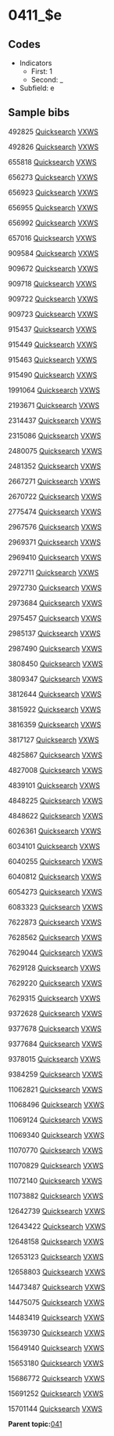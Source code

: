 # 0411\_$e

## Codes

-   Indicators
    -   First: 1
    -   Second: \_
-   Subfield: e

## Sample bibs

492825 [Quicksearch](https://search.library.yale.edu/catalog/492825) [VXWS](http://prodorbis.library.yale.edu:7014/vxws/GetHoldingsService?bibId=492825)

492826 [Quicksearch](https://search.library.yale.edu/catalog/492826) [VXWS](http://prodorbis.library.yale.edu:7014/vxws/GetHoldingsService?bibId=492826)

655818 [Quicksearch](https://search.library.yale.edu/catalog/655818) [VXWS](http://prodorbis.library.yale.edu:7014/vxws/GetHoldingsService?bibId=655818)

656273 [Quicksearch](https://search.library.yale.edu/catalog/656273) [VXWS](http://prodorbis.library.yale.edu:7014/vxws/GetHoldingsService?bibId=656273)

656923 [Quicksearch](https://search.library.yale.edu/catalog/656923) [VXWS](http://prodorbis.library.yale.edu:7014/vxws/GetHoldingsService?bibId=656923)

656955 [Quicksearch](https://search.library.yale.edu/catalog/656955) [VXWS](http://prodorbis.library.yale.edu:7014/vxws/GetHoldingsService?bibId=656955)

656992 [Quicksearch](https://search.library.yale.edu/catalog/656992) [VXWS](http://prodorbis.library.yale.edu:7014/vxws/GetHoldingsService?bibId=656992)

657016 [Quicksearch](https://search.library.yale.edu/catalog/657016) [VXWS](http://prodorbis.library.yale.edu:7014/vxws/GetHoldingsService?bibId=657016)

909584 [Quicksearch](https://search.library.yale.edu/catalog/909584) [VXWS](http://prodorbis.library.yale.edu:7014/vxws/GetHoldingsService?bibId=909584)

909672 [Quicksearch](https://search.library.yale.edu/catalog/909672) [VXWS](http://prodorbis.library.yale.edu:7014/vxws/GetHoldingsService?bibId=909672)

909718 [Quicksearch](https://search.library.yale.edu/catalog/909718) [VXWS](http://prodorbis.library.yale.edu:7014/vxws/GetHoldingsService?bibId=909718)

909722 [Quicksearch](https://search.library.yale.edu/catalog/909722) [VXWS](http://prodorbis.library.yale.edu:7014/vxws/GetHoldingsService?bibId=909722)

909723 [Quicksearch](https://search.library.yale.edu/catalog/909723) [VXWS](http://prodorbis.library.yale.edu:7014/vxws/GetHoldingsService?bibId=909723)

915437 [Quicksearch](https://search.library.yale.edu/catalog/915437) [VXWS](http://prodorbis.library.yale.edu:7014/vxws/GetHoldingsService?bibId=915437)

915449 [Quicksearch](https://search.library.yale.edu/catalog/915449) [VXWS](http://prodorbis.library.yale.edu:7014/vxws/GetHoldingsService?bibId=915449)

915463 [Quicksearch](https://search.library.yale.edu/catalog/915463) [VXWS](http://prodorbis.library.yale.edu:7014/vxws/GetHoldingsService?bibId=915463)

915490 [Quicksearch](https://search.library.yale.edu/catalog/915490) [VXWS](http://prodorbis.library.yale.edu:7014/vxws/GetHoldingsService?bibId=915490)

1991064 [Quicksearch](https://search.library.yale.edu/catalog/1991064) [VXWS](http://prodorbis.library.yale.edu:7014/vxws/GetHoldingsService?bibId=1991064)

2193671 [Quicksearch](https://search.library.yale.edu/catalog/2193671) [VXWS](http://prodorbis.library.yale.edu:7014/vxws/GetHoldingsService?bibId=2193671)

2314437 [Quicksearch](https://search.library.yale.edu/catalog/2314437) [VXWS](http://prodorbis.library.yale.edu:7014/vxws/GetHoldingsService?bibId=2314437)

2315086 [Quicksearch](https://search.library.yale.edu/catalog/2315086) [VXWS](http://prodorbis.library.yale.edu:7014/vxws/GetHoldingsService?bibId=2315086)

2480075 [Quicksearch](https://search.library.yale.edu/catalog/2480075) [VXWS](http://prodorbis.library.yale.edu:7014/vxws/GetHoldingsService?bibId=2480075)

2481352 [Quicksearch](https://search.library.yale.edu/catalog/2481352) [VXWS](http://prodorbis.library.yale.edu:7014/vxws/GetHoldingsService?bibId=2481352)

2667271 [Quicksearch](https://search.library.yale.edu/catalog/2667271) [VXWS](http://prodorbis.library.yale.edu:7014/vxws/GetHoldingsService?bibId=2667271)

2670722 [Quicksearch](https://search.library.yale.edu/catalog/2670722) [VXWS](http://prodorbis.library.yale.edu:7014/vxws/GetHoldingsService?bibId=2670722)

2775474 [Quicksearch](https://search.library.yale.edu/catalog/2775474) [VXWS](http://prodorbis.library.yale.edu:7014/vxws/GetHoldingsService?bibId=2775474)

2967576 [Quicksearch](https://search.library.yale.edu/catalog/2967576) [VXWS](http://prodorbis.library.yale.edu:7014/vxws/GetHoldingsService?bibId=2967576)

2969371 [Quicksearch](https://search.library.yale.edu/catalog/2969371) [VXWS](http://prodorbis.library.yale.edu:7014/vxws/GetHoldingsService?bibId=2969371)

2969410 [Quicksearch](https://search.library.yale.edu/catalog/2969410) [VXWS](http://prodorbis.library.yale.edu:7014/vxws/GetHoldingsService?bibId=2969410)

2972711 [Quicksearch](https://search.library.yale.edu/catalog/2972711) [VXWS](http://prodorbis.library.yale.edu:7014/vxws/GetHoldingsService?bibId=2972711)

2972730 [Quicksearch](https://search.library.yale.edu/catalog/2972730) [VXWS](http://prodorbis.library.yale.edu:7014/vxws/GetHoldingsService?bibId=2972730)

2973684 [Quicksearch](https://search.library.yale.edu/catalog/2973684) [VXWS](http://prodorbis.library.yale.edu:7014/vxws/GetHoldingsService?bibId=2973684)

2975457 [Quicksearch](https://search.library.yale.edu/catalog/2975457) [VXWS](http://prodorbis.library.yale.edu:7014/vxws/GetHoldingsService?bibId=2975457)

2985137 [Quicksearch](https://search.library.yale.edu/catalog/2985137) [VXWS](http://prodorbis.library.yale.edu:7014/vxws/GetHoldingsService?bibId=2985137)

2987490 [Quicksearch](https://search.library.yale.edu/catalog/2987490) [VXWS](http://prodorbis.library.yale.edu:7014/vxws/GetHoldingsService?bibId=2987490)

3808450 [Quicksearch](https://search.library.yale.edu/catalog/3808450) [VXWS](http://prodorbis.library.yale.edu:7014/vxws/GetHoldingsService?bibId=3808450)

3809347 [Quicksearch](https://search.library.yale.edu/catalog/3809347) [VXWS](http://prodorbis.library.yale.edu:7014/vxws/GetHoldingsService?bibId=3809347)

3812644 [Quicksearch](https://search.library.yale.edu/catalog/3812644) [VXWS](http://prodorbis.library.yale.edu:7014/vxws/GetHoldingsService?bibId=3812644)

3815922 [Quicksearch](https://search.library.yale.edu/catalog/3815922) [VXWS](http://prodorbis.library.yale.edu:7014/vxws/GetHoldingsService?bibId=3815922)

3816359 [Quicksearch](https://search.library.yale.edu/catalog/3816359) [VXWS](http://prodorbis.library.yale.edu:7014/vxws/GetHoldingsService?bibId=3816359)

3817127 [Quicksearch](https://search.library.yale.edu/catalog/3817127) [VXWS](http://prodorbis.library.yale.edu:7014/vxws/GetHoldingsService?bibId=3817127)

4825867 [Quicksearch](https://search.library.yale.edu/catalog/4825867) [VXWS](http://prodorbis.library.yale.edu:7014/vxws/GetHoldingsService?bibId=4825867)

4827008 [Quicksearch](https://search.library.yale.edu/catalog/4827008) [VXWS](http://prodorbis.library.yale.edu:7014/vxws/GetHoldingsService?bibId=4827008)

4839101 [Quicksearch](https://search.library.yale.edu/catalog/4839101) [VXWS](http://prodorbis.library.yale.edu:7014/vxws/GetHoldingsService?bibId=4839101)

4848225 [Quicksearch](https://search.library.yale.edu/catalog/4848225) [VXWS](http://prodorbis.library.yale.edu:7014/vxws/GetHoldingsService?bibId=4848225)

4848622 [Quicksearch](https://search.library.yale.edu/catalog/4848622) [VXWS](http://prodorbis.library.yale.edu:7014/vxws/GetHoldingsService?bibId=4848622)

6026361 [Quicksearch](https://search.library.yale.edu/catalog/6026361) [VXWS](http://prodorbis.library.yale.edu:7014/vxws/GetHoldingsService?bibId=6026361)

6034101 [Quicksearch](https://search.library.yale.edu/catalog/6034101) [VXWS](http://prodorbis.library.yale.edu:7014/vxws/GetHoldingsService?bibId=6034101)

6040255 [Quicksearch](https://search.library.yale.edu/catalog/6040255) [VXWS](http://prodorbis.library.yale.edu:7014/vxws/GetHoldingsService?bibId=6040255)

6040812 [Quicksearch](https://search.library.yale.edu/catalog/6040812) [VXWS](http://prodorbis.library.yale.edu:7014/vxws/GetHoldingsService?bibId=6040812)

6054273 [Quicksearch](https://search.library.yale.edu/catalog/6054273) [VXWS](http://prodorbis.library.yale.edu:7014/vxws/GetHoldingsService?bibId=6054273)

6083323 [Quicksearch](https://search.library.yale.edu/catalog/6083323) [VXWS](http://prodorbis.library.yale.edu:7014/vxws/GetHoldingsService?bibId=6083323)

7622873 [Quicksearch](https://search.library.yale.edu/catalog/7622873) [VXWS](http://prodorbis.library.yale.edu:7014/vxws/GetHoldingsService?bibId=7622873)

7628562 [Quicksearch](https://search.library.yale.edu/catalog/7628562) [VXWS](http://prodorbis.library.yale.edu:7014/vxws/GetHoldingsService?bibId=7628562)

7629044 [Quicksearch](https://search.library.yale.edu/catalog/7629044) [VXWS](http://prodorbis.library.yale.edu:7014/vxws/GetHoldingsService?bibId=7629044)

7629128 [Quicksearch](https://search.library.yale.edu/catalog/7629128) [VXWS](http://prodorbis.library.yale.edu:7014/vxws/GetHoldingsService?bibId=7629128)

7629220 [Quicksearch](https://search.library.yale.edu/catalog/7629220) [VXWS](http://prodorbis.library.yale.edu:7014/vxws/GetHoldingsService?bibId=7629220)

7629315 [Quicksearch](https://search.library.yale.edu/catalog/7629315) [VXWS](http://prodorbis.library.yale.edu:7014/vxws/GetHoldingsService?bibId=7629315)

9372628 [Quicksearch](https://search.library.yale.edu/catalog/9372628) [VXWS](http://prodorbis.library.yale.edu:7014/vxws/GetHoldingsService?bibId=9372628)

9377678 [Quicksearch](https://search.library.yale.edu/catalog/9377678) [VXWS](http://prodorbis.library.yale.edu:7014/vxws/GetHoldingsService?bibId=9377678)

9377684 [Quicksearch](https://search.library.yale.edu/catalog/9377684) [VXWS](http://prodorbis.library.yale.edu:7014/vxws/GetHoldingsService?bibId=9377684)

9378015 [Quicksearch](https://search.library.yale.edu/catalog/9378015) [VXWS](http://prodorbis.library.yale.edu:7014/vxws/GetHoldingsService?bibId=9378015)

9384259 [Quicksearch](https://search.library.yale.edu/catalog/9384259) [VXWS](http://prodorbis.library.yale.edu:7014/vxws/GetHoldingsService?bibId=9384259)

11062821 [Quicksearch](https://search.library.yale.edu/catalog/11062821) [VXWS](http://prodorbis.library.yale.edu:7014/vxws/GetHoldingsService?bibId=11062821)

11068496 [Quicksearch](https://search.library.yale.edu/catalog/11068496) [VXWS](http://prodorbis.library.yale.edu:7014/vxws/GetHoldingsService?bibId=11068496)

11069124 [Quicksearch](https://search.library.yale.edu/catalog/11069124) [VXWS](http://prodorbis.library.yale.edu:7014/vxws/GetHoldingsService?bibId=11069124)

11069340 [Quicksearch](https://search.library.yale.edu/catalog/11069340) [VXWS](http://prodorbis.library.yale.edu:7014/vxws/GetHoldingsService?bibId=11069340)

11070770 [Quicksearch](https://search.library.yale.edu/catalog/11070770) [VXWS](http://prodorbis.library.yale.edu:7014/vxws/GetHoldingsService?bibId=11070770)

11070829 [Quicksearch](https://search.library.yale.edu/catalog/11070829) [VXWS](http://prodorbis.library.yale.edu:7014/vxws/GetHoldingsService?bibId=11070829)

11072140 [Quicksearch](https://search.library.yale.edu/catalog/11072140) [VXWS](http://prodorbis.library.yale.edu:7014/vxws/GetHoldingsService?bibId=11072140)

11073882 [Quicksearch](https://search.library.yale.edu/catalog/11073882) [VXWS](http://prodorbis.library.yale.edu:7014/vxws/GetHoldingsService?bibId=11073882)

12642739 [Quicksearch](https://search.library.yale.edu/catalog/12642739) [VXWS](http://prodorbis.library.yale.edu:7014/vxws/GetHoldingsService?bibId=12642739)

12643422 [Quicksearch](https://search.library.yale.edu/catalog/12643422) [VXWS](http://prodorbis.library.yale.edu:7014/vxws/GetHoldingsService?bibId=12643422)

12648158 [Quicksearch](https://search.library.yale.edu/catalog/12648158) [VXWS](http://prodorbis.library.yale.edu:7014/vxws/GetHoldingsService?bibId=12648158)

12653123 [Quicksearch](https://search.library.yale.edu/catalog/12653123) [VXWS](http://prodorbis.library.yale.edu:7014/vxws/GetHoldingsService?bibId=12653123)

12658803 [Quicksearch](https://search.library.yale.edu/catalog/12658803) [VXWS](http://prodorbis.library.yale.edu:7014/vxws/GetHoldingsService?bibId=12658803)

14473487 [Quicksearch](https://search.library.yale.edu/catalog/14473487) [VXWS](http://prodorbis.library.yale.edu:7014/vxws/GetHoldingsService?bibId=14473487)

14475075 [Quicksearch](https://search.library.yale.edu/catalog/14475075) [VXWS](http://prodorbis.library.yale.edu:7014/vxws/GetHoldingsService?bibId=14475075)

14483419 [Quicksearch](https://search.library.yale.edu/catalog/14483419) [VXWS](http://prodorbis.library.yale.edu:7014/vxws/GetHoldingsService?bibId=14483419)

15639730 [Quicksearch](https://search.library.yale.edu/catalog/15639730) [VXWS](http://prodorbis.library.yale.edu:7014/vxws/GetHoldingsService?bibId=15639730)

15649140 [Quicksearch](https://search.library.yale.edu/catalog/15649140) [VXWS](http://prodorbis.library.yale.edu:7014/vxws/GetHoldingsService?bibId=15649140)

15653180 [Quicksearch](https://search.library.yale.edu/catalog/15653180) [VXWS](http://prodorbis.library.yale.edu:7014/vxws/GetHoldingsService?bibId=15653180)

15686772 [Quicksearch](https://search.library.yale.edu/catalog/15686772) [VXWS](http://prodorbis.library.yale.edu:7014/vxws/GetHoldingsService?bibId=15686772)

15691252 [Quicksearch](https://search.library.yale.edu/catalog/15691252) [VXWS](http://prodorbis.library.yale.edu:7014/vxws/GetHoldingsService?bibId=15691252)

15701144 [Quicksearch](https://search.library.yale.edu/catalog/15701144) [VXWS](http://prodorbis.library.yale.edu:7014/vxws/GetHoldingsService?bibId=15701144)

**Parent topic:**[041](../../tags/041/041.md)

